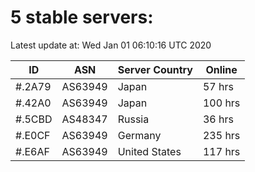 # 5 stable servers:

Latest update at: Wed Jan 01 06:10:16 UTC 2020

| ID | ASN | Server Country | Online |
| -- | --- | -------------- | ------ |
| #.2A79 | AS63949 | Japan | 57 hrs |
| #.42A0 | AS63949 | Japan | 100 hrs |
| #.5CBD | AS48347 | Russia | 36 hrs |
| #.E0CF | AS63949 | Germany | 235 hrs |
| #.E6AF | AS63949 | United States | 117 hrs |

